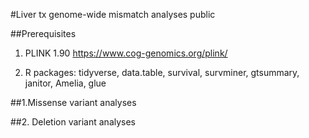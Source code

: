 #Liver tx genome-wide mismatch analyses public

##Prerequisites 

1. PLINK 1.90 https://www.cog-genomics.org/plink/

2. R packages: tidyverse, data.table, survival, survminer, gtsummary, janitor, Amelia, glue


##1.Missense variant analyses


##2. Deletion variant analyses